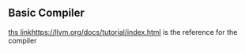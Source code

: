 
## Basic Compiler 

[ths link](https://llvm.org/docs/tutorial/index.html)https://llvm.org/docs/tutorial/index.html is the reference for the compiler
